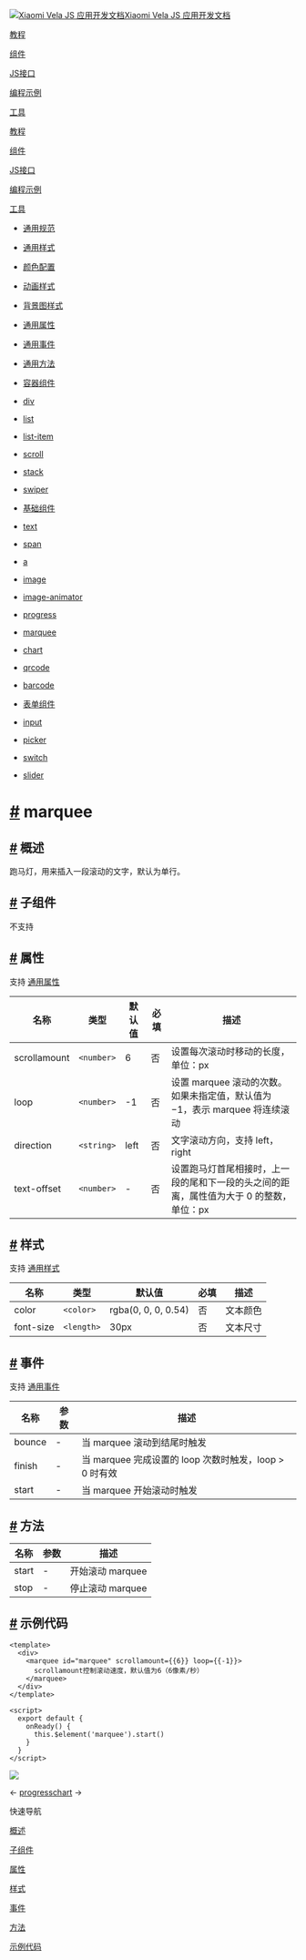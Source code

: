 [![Xiaomi Vela JS 应用开发文档](https://iot.mi.com/vela/quickapp/logo.png)Xiaomi Vela JS 应用开发文档](https://iot.mi.com/vela/quickapp/)

[教程](https://iot.mi.com/vela/quickapp/zh/guide/)

[组件](https://iot.mi.com/vela/quickapp/zh/components/)

[JS接口](https://iot.mi.com/vela/quickapp/zh/features/)

[编程示例](https://iot.mi.com/vela/quickapp/zh/samples/)

[工具](https://iot.mi.com/vela/quickapp/zh/tools/)

[教程](https://iot.mi.com/vela/quickapp/zh/guide/)

[组件](https://iot.mi.com/vela/quickapp/zh/components/)

[JS接口](https://iot.mi.com/vela/quickapp/zh/features/)

[编程示例](https://iot.mi.com/vela/quickapp/zh/samples/)

[工具](https://iot.mi.com/vela/quickapp/zh/tools/)

- [通用规范](https://iot.mi.com/vela/quickapp/zh/components/general/)

- [通用样式](https://iot.mi.com/vela/quickapp/zh/components/general/style.html)
- [颜色配置](https://iot.mi.com/vela/quickapp/zh/components/general/color.html)
- [动画样式](https://iot.mi.com/vela/quickapp/zh/components/general/animation-style.html)
- [背景图样式](https://iot.mi.com/vela/quickapp/zh/components/general/background-img-styles.html)
- [通用属性](https://iot.mi.com/vela/quickapp/zh/components/general/properties.html)
- [通用事件](https://iot.mi.com/vela/quickapp/zh/components/general/events.html)
- [通用方法](https://iot.mi.com/vela/quickapp/zh/components/general/methods.html)

- [容器组件](https://iot.mi.com/vela/quickapp/zh/components/container/)

- [div](https://iot.mi.com/vela/quickapp/zh/components/container/div.html)
- [list](https://iot.mi.com/vela/quickapp/zh/components/container/list.html)
- [list-item](https://iot.mi.com/vela/quickapp/zh/components/container/list-item.html)
- [scroll](https://iot.mi.com/vela/quickapp/zh/components/container/scroll.html)
- [stack](https://iot.mi.com/vela/quickapp/zh/components/container/stack.html)
- [swiper](https://iot.mi.com/vela/quickapp/zh/components/container/swiper.html)

- [基础组件](https://iot.mi.com/vela/quickapp/zh/components/basic/)

- [text](https://iot.mi.com/vela/quickapp/zh/components/basic/text.html)
- [span](https://iot.mi.com/vela/quickapp/zh/components/basic/span.html)
- [a](https://iot.mi.com/vela/quickapp/zh/components/basic/a.html)
- [image](https://iot.mi.com/vela/quickapp/zh/components/basic/image.html)
- [image-animator](https://iot.mi.com/vela/quickapp/zh/components/basic/image-animator.html)
- [progress](https://iot.mi.com/vela/quickapp/zh/components/basic/progress.html)
- [marquee](https://iot.mi.com/vela/quickapp/zh/components/basic/marquee.html)
- [chart](https://iot.mi.com/vela/quickapp/zh/components/basic/chart.html)
- [qrcode](https://iot.mi.com/vela/quickapp/zh/components/basic/qrcode.html)
- [barcode](https://iot.mi.com/vela/quickapp/zh/components/basic/barcode.html)

- [表单组件](https://iot.mi.com/vela/quickapp/zh/components/form/)

- [input](https://iot.mi.com/vela/quickapp/zh/components/form/input.html)
- [picker](https://iot.mi.com/vela/quickapp/zh/components/form/picker.html)
- [switch](https://iot.mi.com/vela/quickapp/zh/components/form/switch.html)
- [slider](https://iot.mi.com/vela/quickapp/zh/components/form/slider.html)

# [\#](https://iot.mi.com/vela/quickapp/zh/components/basic/marquee.html\#marquee) marquee

## [\#](https://iot.mi.com/vela/quickapp/zh/components/basic/marquee.html\#%E6%A6%82%E8%BF%B0) 概述

跑马灯，用来插入一段滚动的文字，默认为单行。

## [\#](https://iot.mi.com/vela/quickapp/zh/components/basic/marquee.html\#%E5%AD%90%E7%BB%84%E4%BB%B6) 子组件

不支持

## [\#](https://iot.mi.com/vela/quickapp/zh/components/basic/marquee.html\#%E5%B1%9E%E6%80%A7) 属性

支持 [通用属性](https://iot.mi.com/vela/quickapp/zh/components/general/properties.html)

| 名称 | 类型 | 默认值 | 必填 | 描述 |
| --- | --- | --- | --- | --- |
| scrollamount | `<number>` | 6 | 否 | 设置每次滚动时移动的长度，单位：px |
| loop | `<number>` | -1 | 否 | 设置 marquee 滚动的次数。如果未指定值，默认值为 −1，表示 marquee 将连续滚动 |
| direction | `<string>` | left | 否 | 文字滚动方向，支持 left，right |
| text-offset | `<number>` | - | 否 | 设置跑马灯首尾相接时，上一段的尾和下一段的头之间的距离，属性值为大于 0 的整数，单位：px |

## [\#](https://iot.mi.com/vela/quickapp/zh/components/basic/marquee.html\#%E6%A0%B7%E5%BC%8F) 样式

支持 [通用样式](https://iot.mi.com/vela/quickapp/zh/components/general/style.html)

| 名称 | 类型 | 默认值 | 必填 | 描述 |
| --- | --- | --- | --- | --- |
| color | `<color>` | rgba(0, 0, 0, 0.54) | 否 | 文本颜色 |
| font-size | `<length>` | 30px | 否 | 文本尺寸 |

## [\#](https://iot.mi.com/vela/quickapp/zh/components/basic/marquee.html\#%E4%BA%8B%E4%BB%B6) 事件

支持 [通用事件](https://iot.mi.com/vela/quickapp/zh/components/general/events.html)

| 名称 | 参数 | 描述 |
| --- | --- | --- |
| bounce | - | 当 marquee 滚动到结尾时触发 |
| finish | - | 当 marquee 完成设置的 loop 次数时触发，loop > 0 时有效 |
| start | - | 当 marquee 开始滚动时触发 |

## [\#](https://iot.mi.com/vela/quickapp/zh/components/basic/marquee.html\#%E6%96%B9%E6%B3%95) 方法

| 名称 | 参数 | 描述 |
| --- | --- | --- |
| start | - | 开始滚动 marquee |
| stop | - | 停止滚动 marquee |

## [\#](https://iot.mi.com/vela/quickapp/zh/components/basic/marquee.html\#%E7%A4%BA%E4%BE%8B%E4%BB%A3%E7%A0%81) 示例代码

```
<template>
  <div>
    <marquee id="marquee" scrollamount={{6}} loop={{-1}}>
      scrollamount控制滚动速度，默认值为6（6像素/秒）
    </marquee>
  </div>
</template>

<script>
  export default {
    onReady() {
      this.$element('marquee').start()
    }
  }
</script>

```

![](https://iot.mi.com/vela/quickapp/assets/img/marquee.2b33a67c.gif)

←
[progress](https://iot.mi.com/vela/quickapp/zh/components/basic/progress.html)[chart](https://iot.mi.com/vela/quickapp/zh/components/basic/chart.html)
→


快速导航

[概述](https://iot.mi.com/vela/quickapp/zh/components/basic/marquee.html#%E6%A6%82%E8%BF%B0 "概述")

[子组件](https://iot.mi.com/vela/quickapp/zh/components/basic/marquee.html#%E5%AD%90%E7%BB%84%E4%BB%B6 "子组件")

[属性](https://iot.mi.com/vela/quickapp/zh/components/basic/marquee.html#%E5%B1%9E%E6%80%A7 "属性")

[样式](https://iot.mi.com/vela/quickapp/zh/components/basic/marquee.html#%E6%A0%B7%E5%BC%8F "样式")

[事件](https://iot.mi.com/vela/quickapp/zh/components/basic/marquee.html#%E4%BA%8B%E4%BB%B6 "事件")

[方法](https://iot.mi.com/vela/quickapp/zh/components/basic/marquee.html#%E6%96%B9%E6%B3%95 "方法")

[示例代码](https://iot.mi.com/vela/quickapp/zh/components/basic/marquee.html#%E7%A4%BA%E4%BE%8B%E4%BB%A3%E7%A0%81 "示例代码")